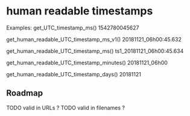 # human readable timestamps


Examples:
get_UTC_timestamp_ms()
1542780045627

get_human_readable_UTC_timestamp_ms_v1()
20181121_06h00:45.632

get_human_readable_UTC_timestamp_ms()
ts1_20181121_06h00:45.634

get_human_readable_UTC_timestamp_minutes()
20181121_06h00

get_human_readable_UTC_timestamp_days()
20181121

## Roadmap
TODO valid in URLs ?
TODO valid in filenames ?
